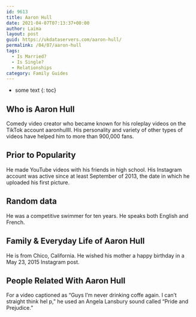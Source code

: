 ```yaml
---
id: 9613
title: Aaron Hull
date: 2021-04-07T07:13:37+00:00
author: Laima
layout: post
guid: https://ukdataservers.com/aaron-hull/
permalink: /04/07/aaron-hull
tags:
  - Is Married?
  - Is Single?
  - Relationships
category: Family Guides
---
```


* some text
{: toc}


## Who is Aaron Hull
                  
                  
                  
Comedy video creator who became known for his roleplay videos on the TikTok account aaronhullll. His personality and variety of other types of videos have helped him to more than 900,000 fans.
                  
              
            
              
            
                
                
                
## Prior to Popularity
                  
                  
                  
He made YouTube videos with his friends in high school. His Instagram account was active since at least September of 2013, the date in which he uploaded his first picture. 
                  
              
            
              
            
                
                
                
## Random data
                  
                  
                  
He was a competitive swimmer for ten years. He speaks both English and French. 
                  
              
            
              
            
                
                
                
## Family & Everyday Life of Aaron Hull
                  
                  
                  
He is from Chico, California. He wished his mother a happy birthday in a May 23, 2015 Instagram post. 
                  
              
            
              
            
                
                
                
## People Related With Aaron Hull
                  
                  
                  
For a video captioned as &#8220;Guys I&#8217;m never drinking coffe again. I can&#8217;t straight think hel p,&#8221; he used an Angela Lansbury sound called &#8220;Pride and Prejudice.&#8221;
                  
              
            
              
            
                
              
            
              
              
            
            
              
            
          
          
          